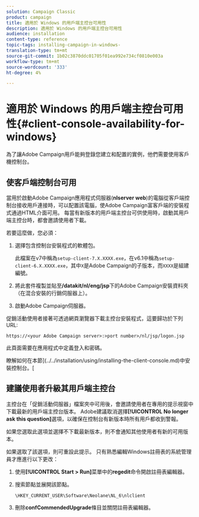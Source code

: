 ```yaml
---
solution: Campaign Classic
product: campaign
title: 適用於 Windows 的用戶端主控台可用性
description: 適用於 Windows 的用戶端主控台可用性
audience: installation
content-type: reference
topic-tags: installing-campaign-in-windows-
translation-type: tm+mt
source-git-commit: 1b02c3870ddc01705f01ea992e734cf0810e003a
workflow-type: tm+mt
source-wordcount: '333'
ht-degree: 4%

---
```



# 適用於 Windows 的用戶端主控台可用性{#client-console-availability-for-windows}

為了讓Adobe Campaign用戶能夠登錄您建立和配置的實例，他們需要使用客戶機控制台。

## 使客戶端控制台可用

當用於啟動Adobe Campaign應用程式伺服器(**nlserver web**)的電腦從客戶端控制台接收用戶連接時，可以配置該電腦，使Adobe Campaign富客戶端的安裝程式通過HTML介面可用。 每當有新版本的用戶端主控台可供使用時，啟動其用戶端主控台時，都會邀請使用者下載。

若要這麼做，您必須：

1. 選擇包含控制台安裝程式的軟體包。

   此檔案在v7中稱為`setup-client-7.X.XXXX.exe`，在v6.1中稱為`setup-client-6.X.XXXX.exe`，其中`X`是Adobe Campaign的子版本，而`XXXX`是組建編號。

1. 將此套件複製並貼至&#x200B;**/datakit/nl/eng/jsp**&#x200B;下的Adobe Campaign安裝資料夾（在混合安裝的行銷伺服器上）。
1. 啟動Adobe Campaign伺服器。

促銷活動使用者接著可透過網頁瀏覽器下載主控台安裝程式，這要歸功於下列URL:

```
https://<your Adobe Campaign server>:>port number>/nl/jsp/logon.jsp
```

此頁面需要在應用程式中定義登入和密碼。

瞭解如何在本節](../../installation/using/installing-the-client-console.md)中安裝控制台。[

## 建議使用者升級其用戶端主控台

主控台在「促銷活動伺服器」檔案夾中可用後，會邀請使用者在專用的提示視窗中下載最新的用戶端主控台版本。 Adobe建議取消選擇&#x200B;**[!UICONTROL No longer ask this question]**&#x200B;選項，以確保在控制台有新版本時所有用戶都收到警報。

如果您選取此選項並選擇不下載最新版本，則不會通知其他使用者有新的可用版本。

如果選取了該選項，則可重設此提示。 只有熟悉編輯Windows註冊表的系統管理員才應進行以下更改：

1. 使用&#x200B;**[!UICONTROL Start > Run]**&#x200B;菜單中的&#x200B;**regedit**&#x200B;命令開啟註冊表編輯器。
1. 搜索節點並展開該節點。

   ```
   \HKEY_CURRENT_USER\Software\Neolane\NL_6\nlclient
   ```

1. 刪除&#x200B;**confCommendedUpgrade**&#x200B;條目並關閉註冊表編輯器。

